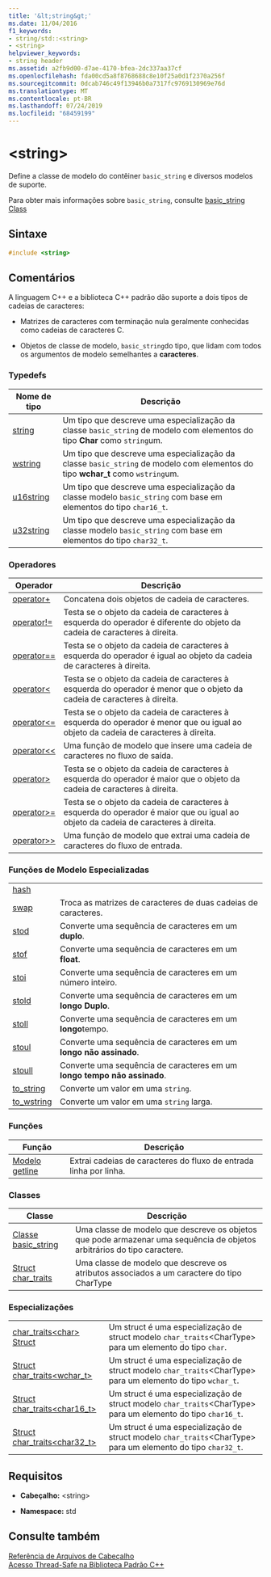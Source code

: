 ```yaml
---
title: '&lt;string&gt;'
ms.date: 11/04/2016
f1_keywords:
- string/std::<string>
- <string>
helpviewer_keywords:
- string header
ms.assetid: a2fb9d00-d7ae-4170-bfea-2dc337aa37cf
ms.openlocfilehash: fda00cd5a8f8768688c8e10f25a0d1f2370a256f
ms.sourcegitcommit: 0dcab746c49f13946b0a7317fc9769130969e76d
ms.translationtype: MT
ms.contentlocale: pt-BR
ms.lasthandoff: 07/24/2019
ms.locfileid: "68459199"
---
```

# <a name="ltstringgt"></a>&lt;string&gt;

Define a classe de modelo do contêiner `basic_string` e diversos modelos de suporte.

Para obter mais informações sobre `basic_string`, consulte [basic_string Class](../standard-library/basic-string-class.md)

## <a name="syntax"></a>Sintaxe

```cpp
#include <string>
```

## <a name="remarks"></a>Comentários

A linguagem C++ e a biblioteca C++ padrão dão suporte a dois tipos de cadeias de caracteres:

- Matrizes de caracteres com terminação nula geralmente conhecidas como cadeias de caracteres C.

- Objetos de classe de modelo, `basic_string`do tipo, que lidam com todos os argumentos de modelo semelhantes a **caracteres**.

### <a name="typedefs"></a>Typedefs

|Nome de tipo|Descrição|
|-|-|
|[string](../standard-library/string-typedefs.md#string)|Um tipo que descreve uma especialização da classe `basic_string` de modelo com elementos do tipo **Char** como `string`um.|
|[wstring](../standard-library/string-typedefs.md#wstring)|Um tipo que descreve uma especialização da classe `basic_string` de modelo com elementos do tipo **wchar_t** como `wstring`um.|
|[u16string](../standard-library/string-typedefs.md#u16string)|Um tipo que descreve uma especialização da classe modelo `basic_string` com base em elementos do tipo `char16_t`.|
|[u32string](../standard-library/string-typedefs.md#u32string)|Um tipo que descreve uma especialização da classe modelo `basic_string` com base em elementos do tipo `char32_t`.|

### <a name="operators"></a>Operadores

|Operador|Descrição|
|-|-|
|[operator+](../standard-library/string-operators.md#op_add)|Concatena dois objetos de cadeia de caracteres.|
|[operator!=](../standard-library/string-operators.md#op_neq)|Testa se o objeto da cadeia de caracteres à esquerda do operador é diferente do objeto da cadeia de caracteres à direita.|
|[operator==](../standard-library/string-operators.md#op_eq_eq)|Testa se o objeto da cadeia de caracteres à esquerda do operador é igual ao objeto da cadeia de caracteres à direita.|
|[operator<](../standard-library/string-operators.md#op_lt)|Testa se o objeto da cadeia de caracteres à esquerda do operador é menor que o objeto da cadeia de caracteres à direita.|
|[operator<=](../standard-library/string-operators.md#op_lt_eq)|Testa se o objeto da cadeia de caracteres à esquerda do operador é menor que ou igual ao objeto da cadeia de caracteres à direita.|
|[operator<\<](../standard-library/string-operators.md#op_lt_lt)|Uma função de modelo que insere uma cadeia de caracteres no fluxo de saída.|
|[operator>](../standard-library/string-operators.md#op_gt)|Testa se o objeto da cadeia de caracteres à esquerda do operador é maior que o objeto da cadeia de caracteres à direita.|
|[operator>=](../standard-library/string-operators.md#op_gt_eq)|Testa se o objeto da cadeia de caracteres à esquerda do operador é maior que ou igual ao objeto da cadeia de caracteres à direita.|
|[operator>>](../standard-library/string-operators.md#op_gt_gt)|Uma função de modelo que extrai uma cadeia de caracteres do fluxo de entrada.|

### <a name="specialized-template-functions"></a>Funções de Modelo Especializadas

|||
|-|-|
|[hash]()||
|[swap](../standard-library/string-functions.md#swap)|Troca as matrizes de caracteres de duas cadeias de caracteres.|
|[stod](../standard-library/string-functions.md#stod)|Converte uma sequência de caracteres em um **duplo**.|
|[stof](../standard-library/string-functions.md#stof)|Converte uma sequência de caracteres em um **float**.|
|[stoi](../standard-library/string-functions.md#stoi)|Converte uma sequência de caracteres em um número inteiro.|
|[stold](../standard-library/string-functions.md#stold)|Converte uma sequência de caracteres em um **longo Duplo**.|
|[stoll](../standard-library/string-functions.md#stoll)|Converte uma sequência de caracteres em um **longo**tempo.|
|[stoul](../standard-library/string-functions.md#stoul)|Converte uma sequência de caracteres em um **longo não assinado**.|
|[stoull](../standard-library/string-functions.md#stoull)|Converte uma sequência de caracteres em um **longo tempo não assinado**.|
|[to_string](../standard-library/string-functions.md#to_string)|Converte um valor em uma `string`.|
|[to_wstring](../standard-library/string-functions.md#to_wstring)|Converte um valor em uma `string` larga.|

### <a name="functions"></a>Funções

|Função|Descrição|
|-|-|
|[Modelo getline](../standard-library/string-functions.md#getline)|Extrai cadeias de caracteres do fluxo de entrada linha por linha.|

### <a name="classes"></a>Classes

|Classe|Descrição|
|-|-|
|[Classe basic_string](../standard-library/basic-string-class.md)|Uma classe de modelo que descreve os objetos que pode armazenar uma sequência de objetos arbitrários do tipo caractere.|
|[Struct char_traits](../standard-library/char-traits-struct.md)|Uma classe de modelo que descreve os atributos associados a um caractere do tipo CharType|

### <a name="specializations"></a>Especializações

|||
|-|-|
|[char_traits\<char> Struct](../standard-library/char-traits-char-struct.md)|Um struct é uma especialização de struct modelo `char_traits`\<CharType> para um elemento do tipo `char`.|
|[Struct char_traits<wchar_t>](../standard-library/char-traits-wchar-t-struct.md)|Um struct é uma especialização de struct modelo `char_traits`\<CharType> para um elemento do tipo `wchar_t`.|
|[Struct char_traits<char16_t>](../standard-library/char-traits-char16-t-struct.md)|Um struct é uma especialização de struct modelo `char_traits`\<CharType> para um elemento do tipo `char16_t`.|
|[Struct char_traits<char32_t>](../standard-library/char-traits-char32-t-struct.md)|Um struct é uma especialização de struct modelo `char_traits`\<CharType> para um elemento do tipo `char32_t`.|

## <a name="requirements"></a>Requisitos

- **Cabeçalho:** \<string>

- **Namespace:** std

## <a name="see-also"></a>Consulte também

[Referência de Arquivos de Cabeçalho](../standard-library/cpp-standard-library-header-files.md)\
[Acesso Thread-Safe na Biblioteca Padrão C++](../standard-library/thread-safety-in-the-cpp-standard-library.md)
